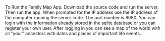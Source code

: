 To Run the Family Map App. Download the source code and run the server. Then run the app. When prompted for the IP address use the IP address of the computer running the server code. The port number is 8080. You can login with the information already stored in the sqlite database or you can register your own user. After logging in you can see a map of the world with all "your" ancestors with dates and places of important life events.